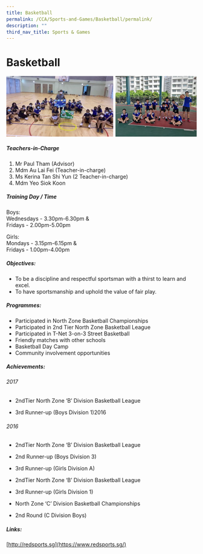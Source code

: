 ```yaml
---
title: Basketball
permalink: /CCA/Sports-and-Games/Basketball/permalink/
description: ""
third_nav_title: Sports & Games
---
```



# Basketball
![](/images/basketball1.png)

##### Teachers-in-Charge

1.  Mr Paul Tham (Advisor)
2.  Mdm Au Lai Fei (Teacher-in-charge)
3.  Ms Kerina Tan Shi Yun (2 Teacher-in-charge)
4.  Mdm Yeo Siok Koon

##### Training Day / Time
Boys:  
Wednesdays -&nbsp;3.30pm-6.30pm &amp;  
Fridays -&nbsp;2.00pm-5.00pm

Girls:  
Mondays -&nbsp;3.15pm-6.15pm &amp;  
Fridays -&nbsp;1.00pm-4.00pm

##### Objectives:

  

*   To be a discipline and respectful sportsman with a thirst to learn and excel.
*   To have sportsmanship and uphold the value of fair play.

##### Programmes:

  

*   Participated in North Zone Basketball Championships&nbsp;
*   Participated in 2nd Tier North Zone Basketball League&nbsp;
*   Participated in T-Net 3-on-3 Street Basketball&nbsp;
*   Friendly matches with other schools&nbsp;
*   Basketball Day Camp&nbsp;
*   Community involvement opportunities

##### Achievements:

  

###### 2017&nbsp;

*   2ndTier North Zone ‘B’ Division Basketball League

*   3rd Runner-up (Boys Division 1)2016

###### 2016

*   2ndTier North Zone ‘B’ Division Basketball League

*   2nd&nbsp;Runner-up (Boys Division 3)
*   3rd&nbsp;Runner-up (Girls Division A)

*   2ndTier North Zone ‘B’ Division Basketball League  
    

*   3rd&nbsp;Runner-up (Girls Division 1)

*   North Zone ‘C’ Division Basketball Championships  
    

*   2nd&nbsp;Round (C Division Boys)

##### Links:
[http://redsports.sg](https://www.redsports.sg/)